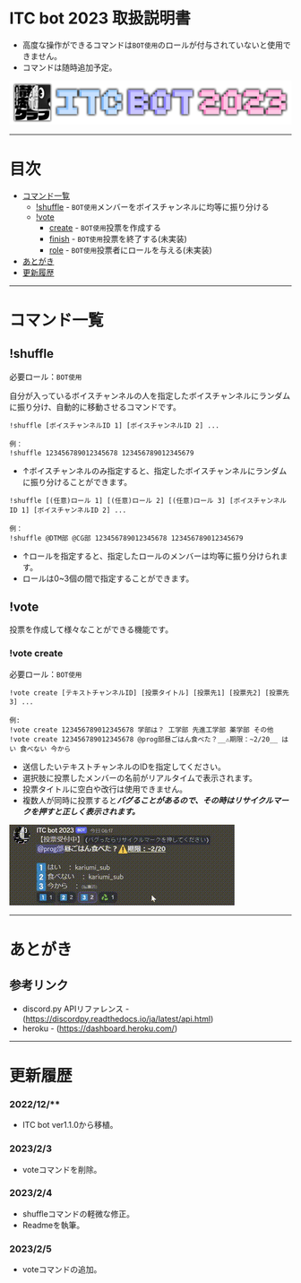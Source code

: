 # ITC bot 2023 取扱説明書
- 高度な操作ができるコマンドは`BOT使用`のロールが付与されていないと使用できません。
- コマンドは随時追加予定。

![ITC](readme/bot_banner.png "ITC Bot 2023")

---
# 目次

- [コマンド一覧](#コマンド一覧)
  - [!shuffle](#shuffle) - `BOT使用`メンバーをボイスチャンネルに均等に振り分ける
  - [!vote](#vote)
    - [create](#vote-create) - `BOT使用`投票を作成する
    - [finish](#vote-finish) - `BOT使用`投票を終了する(未実装)
    - [role](#vote-role) - `BOT使用`投票者にロールを与える(未実装)
- [あとがき](#あとがき)
- [更新履歴](#更新履歴)

---
# コマンド一覧

## !shuffle
必要ロール：`BOT使用`

自分が入っているボイスチャンネルの人を指定したボイスチャンネルにランダムに振り分け、自動的に移動させるコマンドです。
```
!shuffle [ボイスチャンネルID 1] [ボイスチャンネルID 2] ...

例：
!shuffle 123456789012345678 123456789012345679
```
- ↑ボイスチャンネルのみ指定すると、指定したボイスチャンネルにランダムに振り分けることができます。
```
!shuffle [(任意)ロール 1] [(任意)ロール 2] [(任意)ロール 3] [ボイスチャンネルID 1] [ボイスチャンネルID 2] ...

例：
!shuffle @DTM部 @CG部 123456789012345678 123456789012345679
```
- ↑ロールを指定すると、指定したロールのメンバーは均等に振り分けられます。
- ロールは0~3個の間で指定することができます。


## !vote

投票を作成して様々なことができる機能です。
### !vote create
必要ロール：`BOT使用`

```
!vote create [テキストチャンネルID] [投票タイトル] [投票先1] [投票先2] [投票先3] ...

例:
!vote create 123456789012345678 学部は？ 工学部 先進工学部 薬学部 その他
!vote create 123456789012345678 @prog部昼ごはん食べた？__⚠️期限：~2/20__ はい 食べない 今から
```
- 送信したいテキストチャンネルのIDを指定してください。
- 選択肢に投票したメンバーの名前がリアルタイムで表示されます。
- 投票タイトルに空白や改行は使用できません。
- 複数人が同時に投票すると***バグることがあるので、その時はリサイクルマークを押すと正しく表示されます。***

![リフレッシュマーク](readme/Vote-Reflesh.gif "バグった時")


---
# あとがき

## 参考リンク
- discord.py APIリファレンス - (https://discordpy.readthedocs.io/ja/latest/api.html)
- heroku - (https://dashboard.heroku.com/)
  
---
# 更新履歴
### 2022/12/**
- ITC bot ver1.1.0から移植。

### 2023/2/3
- voteコマンドを削除。

### 2023/2/4
- shuffleコマンドの軽微な修正。
- Readmeを執筆。

### 2023/2/5
- voteコマンドの追加。
